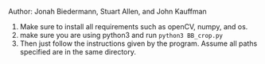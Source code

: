 Author: Jonah Biedermann, Stuart Allen, and John Kauffman

1. Make sure to install all requirements such as openCV,  numpy, and os. 
2. make sure you are using python3 and run ```python3 BB_crop.py```
3. Then just follow the instructions given by the program. Assume all paths specified are in the same directory.